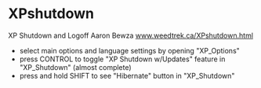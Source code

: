 # XPshutdown
XP Shutdown and Logoff
Aaron Bewza
www.weedtrek.ca/XPshutdown.html

- select main options and language settings by opening "XP_Options"
- press CONTROL to toggle "XP Shutdown w/Updates" feature in "XP_Shutdown" (almost complete)
- press and hold SHIFT to see "Hibernate" button in "XP_Shutdown"
